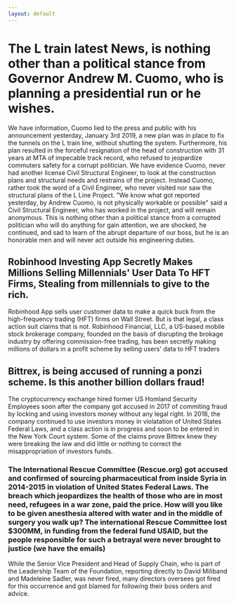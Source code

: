 ```yaml
---
layout: default
---
```


# The L train latest News, is nothing other than a political stance from Governor Andrew M. Cuomo, who is planning a presidential run or he wishes. 

We have information, Cuomo lied to the press and public with his announcement yesterday, January 3rd 2019, a new plan was in place to fix the tunnels on the L train line, without shutting the system. Furthermore, his plan resulted in the forceful resignation of the head of construction with 31 years at MTA of impecable track record, who refused to jeopardize commuters safety for a corrupt politician. We have evidence Cuomo, never had another license Civil Structural Engineer, to look at the construction plans and structural needs and restrains of the project. Instead Cuomo, rather took the word of a Civil Engineer, who never visited nor saw the structural plans of the L Line Project. "We know what got reported yesterday, by Andrew Cuomo, is not physically workable or possible" said a Civil Structural Engineer, who has worked in the project, and will remain anonymous. This is nothing other than a political stance from a corrupted politician who will do anything for gain attention, we are shocked, he continued, and sad to learn of the abrupt departure of our boss, but he is an honorable men and will never act outside his engineering duties. 

## Robinhood Investing App Secretly Makes Millions Selling Millennials' User Data To HFT Firms, Stealing from millennials to give to the rich. 

Robinhood App sells user customer data to make a quick buck from the high-frequency trading (HFT) firms on Wall Street. But is that legal, a class action suit claims that is not. Robinhood Financial, LLC, a US-based mobile stock brokerage company, founded on the basis of disrupting the brokage industry by offering commission-free trading, has been secretly making millions of dollars in a profit scheme by selling users' data to HFT traders

## Bittrex, is being accused of running a ponzi scheme. Is this another billion dollars fraud!

The cryptocurrency exchange hired former US Homland Security Employees soon after the company got accused in 2017 of commiting fraud by locking and using investors money without any legal right. In 2018, the company continued to use investors money in violatation of United States Federal Laws, and a class action is in progress and soon to be entered in the New York Court system. Some of the claims prove Bittrex knew they were breaking the law and did little or nothing to correct the misappropriation of investors funds.


### The International Rescue Committee (Rescue.org) got accused and confirmed of sourcing pharmaceutical from inside Syria in 2014-2015 in violation of United States Federal Laws. The breach which jeopardizes the health of those who are in most need, refugees in a war zone, paid the price. How will you like to be given anesthesia altered with water and in the middle of surgery you walk up? The international Rescue Committee lost $300MM, in funding from the federal fund USAID, but the people responsible for such a betrayal were never brought to justice (we have the emails)

While the Senior Vice President and Head of Supply Chain, who is part of the Leadership Team of the Foundation, reporting directly to David Miliband and Madeleine Sadler, was never fired, many directors oversees got fired for this occurrence and got blamed for following their boss orders and advice. 


